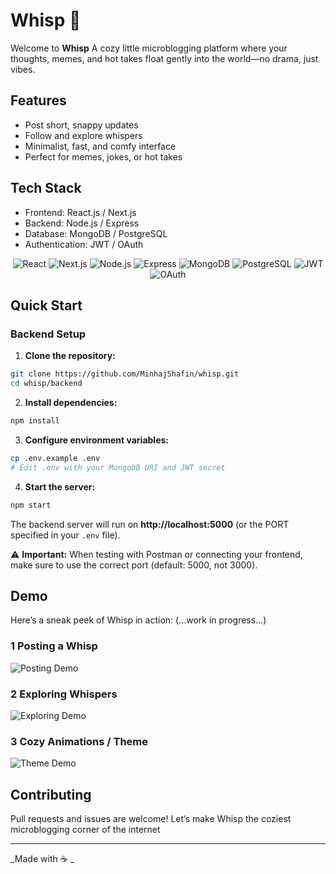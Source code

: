 # Whisp 🌿

Welcome to **Whisp**
A cozy little microblogging platform where your thoughts, memes, and hot takes float gently into the world—no drama, just vibes.

## Features

- Post short, snappy updates
- Follow and explore whispers
- Minimalist, fast, and comfy interface
- Perfect for memes, jokes, or hot takes

## Tech Stack

- Frontend: React.js / Next.js
- Backend: Node.js / Express
- Database: MongoDB / PostgreSQL
- Authentication: JWT / OAuth

<p align="center">
<img src="https://img.shields.io/badge/React-20232A?style=flat-square&logo=react&logoColor=61DAFB" alt="React" />
<img src="https://img.shields.io/badge/Next.js-000000?style=flat-square&logo=next.js&logoColor=white" alt="Next.js" />
<img src="https://img.shields.io/badge/Node.js-339933?style=flat-square&logo=node.js&logoColor=white" alt="Node.js" />
<img src="https://img.shields.io/badge/Express.js-000000?style=flat-square&logo=express&logoColor=white" alt="Express" />
<img src="https://img.shields.io/badge/MongoDB-47A248?style=flat-square&logo=mongodb&logoColor=white" alt="MongoDB" />
<img src="https://img.shields.io/badge/PostgreSQL-336791?style=flat-square&logo=postgresql&logoColor=white" alt="PostgreSQL" />
<img src="https://img.shields.io/badge/JWT-000000?style=flat-square&logo=json-web-token&logoColor=white" alt="JWT" />
<img src="https://img.shields.io/badge/OAuth-007AB9?style=flat-square&logo=oauth&logoColor=white" alt="OAuth" />
</p>

## Quick Start

### Backend Setup

1. **Clone the repository:**

```bash
git clone https://github.com/MinhajShafin/whisp.git
cd whisp/backend
```

2. **Install dependencies:**

```bash
npm install
```

3. **Configure environment variables:**

```bash
cp .env.example .env
# Edit .env with your MongoDB URI and JWT secret
```

4. **Start the server:**

```bash
npm start
```

The backend server will run on **http://localhost:5000** (or the PORT specified in your `.env` file).

⚠️ **Important:** When testing with Postman or connecting your frontend, make sure to use the correct port (default: 5000, not 3000).

## Demo

Here’s a sneak peek of Whisp in action: (...work in progress...)

### 1 Posting a Whisp

![Posting Demo](https://media2.giphy.com/media/v1.Y2lkPTc5MGI3NjExcDZjNmYxd3JycXg3NnlseGlmZjQ1OWFodmFya2Vja3p4Z2podmkxYiZlcD12MV9pbnRlcm5hbF9naWZfYnlfaWQmY3Q9Zw/cFdHXXm5GhJsc/giphy.gif)

### 2 Exploring Whispers

![Exploring Demo](https://media4.giphy.com/media/v1.Y2lkPTc5MGI3NjExc2o5ZHd2OXgweG5tbDBzZXE0N2M4emdxZ3RiZmZwNWdzcXJvM3BxdyZlcD12MV9pbnRlcm5hbF9naWZfYnlfaWQmY3Q9Zw/u2dI2h52gAzNS/giphy.gif)

### 3 Cozy Animations / Theme

![Theme Demo](https://media0.giphy.com/media/v1.Y2lkPTc5MGI3NjExYTB2eXlvOWJrYWF1c21lejlvMzFnczl5djQ5aGFiN3dkd29heDU3NyZlcD12MV9pbnRlcm5hbF9naWZfYnlfaWQmY3Q9Zw/26ufdipQqU2lhNA4g/giphy.gif)

## Contributing

Pull requests and issues are welcome! Let’s make Whisp the coziest microblogging corner of the internet

---

_Made with ☕ _
